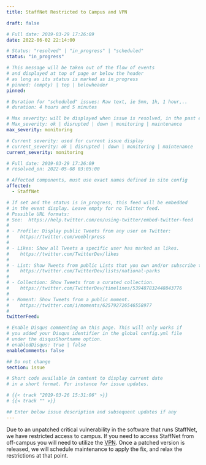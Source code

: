 ```yaml
---
title: StaffNet Restricted to Campus and VPN

draft: false

# Full date: 2019-03-29 17:26:09
date: 2022-06-02 22:14:00

# Status: "resolved" | "in_progress" | "scheduled"
status: "in_progress"

# This message will be taken out of the flow of events
# and displayed at top of page or below the header
# as long as its status is marked as in_progress
# pinned: (empty) | top | belowheader
pinned: 

# Duration for "scheduled" issues: Raw text, ie 5mn, 1h, 1 hour,..
# duration: 4 hours and 5 minutes

# Max severity: will be displayed when issue is resolved, in the past events section
# Max_severity: ok | disrupted | down | monitoring | maintenance
max_severity: monitoring

# Current severity: used for current issue display
# current_severity: ok | disrupted | down | monitoring | maintenance
current_severity: monitoring

# Full date: 2019-03-29 17:26:09
# resolved_on: 2022-05-08 03:05:00

# Affected components, must use exact names defined in site config
affected:
  - StaffNet

# If set and the status is in_progress, this feed will be embedded
# in the event display. Leave empty for no Twitter feed.
# Possible URL formats:
# See:  https://help.twitter.com/en/using-twitter/embed-twitter-feed
#
# - Profile: Display public Tweets from any user on Twitter:
#    https://twitter.com/weeblrpress
#  
# - Likes: Show all Tweets a specific user has marked as likes.
#    https://twitter.com/TwitterDev/likes
#
# - List: Show Tweets from public Lists that you own and/or subscribe to.
#    https://twitter.com/TwitterDev/lists/national-parks
# 
# - Collection: Show Tweets from a curated collection.
#    https://twitter.com/TwitterDev/timelines/539487832448843776
#
# - Moment: Show Tweets from a public moment.
#    https://twitter.com/i/moments/625792726546558977
#
twitterFeed: 

# Enable Disqus commenting on this page. This will only works if 
# you added your Disqus identifier in the global config.yml file
# under the disqusShortname option.
# enabledDisqus: true | false
enableComments: false

## Do not change
section: issue

# Short code available in content to display current date
# in a short format. For instance for issue updates.

# {{< track "2019-03-26 15:31:06" >}}
# {{< track "" >}}

## Enter below issue description and subsequent updates if any
---
```


Due to an unpatched critical vulnerability in the software that runs StaffNet, we have restricted access to campus. If you need to access StaffNet from off-campus you will need to utilize the [VPN](https://www.k-state.edu/it/security/secure-data/vpn/index.html). Once a patched version is released, we will schedule maintenance to apply the fix, and relax the restrictions at that point. 
